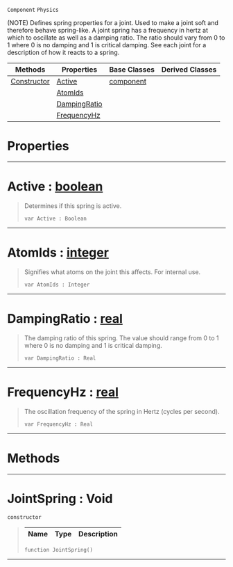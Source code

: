  `Component` `Physics`



(NOTE) Defines spring properties for a joint. Used to make a joint soft and therefore behave spring-like. A joint spring has a frequency in hertz at which to oscillate as well as a damping ratio. The ratio should vary from 0 to 1 where 0 is no damping and 1 is critical damping. See each joint for a description of how it reacts to a spring.

|Methods|Properties|Base Classes|Derived Classes|
|---|---|---|---|
|[ Constructor](https://plasmaengine.github.io/PlasmaDocs/Plasma1/C++/code_reference/class_reference/jointspring.md#jointspring-void)|[ Active](https://plasmaengine.github.io/PlasmaDocs/Plasma1/C++/code_reference/class_reference/jointspring.md#active-plasma-engine-docum)|[component](https://plasmaengine.github.io/PlasmaDocs/Plasma1/C++/code_reference/class_reference/component.md)| |
| |[ AtomIds](https://plasmaengine.github.io/PlasmaDocs/Plasma1/C++/code_reference/class_reference/jointspring.md#atomids-plasma-engine-docu)| | |
| |[ DampingRatio](https://plasmaengine.github.io/PlasmaDocs/Plasma1/C++/code_reference/class_reference/jointspring.md#dampingratio-plasma-engine)| | |
| |[ FrequencyHz](https://plasmaengine.github.io/PlasmaDocs/Plasma1/C++/code_reference/class_reference/jointspring.md#frequencyhz-plasma-engine)| | |


 #  Properties


---  
 #  Active : [boolean](https://plasmaengine.github.io/PlasmaDocs/Plasma1/C++/code_reference/lightning_base_types/boolean.md)

> Determines if this spring is active.
> ``` lang=cpp, name=Lightning
> var Active : Boolean


---  
 #  AtomIds : [integer](https://plasmaengine.github.io/PlasmaDocs/Plasma1/C++/code_reference/lightning_base_types/integer.md)

> Signifies what atoms on the joint this affects. For internal use.
> ``` lang=cpp, name=Lightning
> var AtomIds : Integer


---  
 #  DampingRatio : [real](https://plasmaengine.github.io/PlasmaDocs/Plasma1/C++/code_reference/lightning_base_types/real.md)

> The damping ratio of this spring. The value should range from 0 to 1 where 0 is no damping and 1 is critical damping.
> ``` lang=cpp, name=Lightning
> var DampingRatio : Real


---  
 #  FrequencyHz : [real](https://plasmaengine.github.io/PlasmaDocs/Plasma1/C++/code_reference/lightning_base_types/real.md)

> The oscillation frequency of the spring in Hertz (cycles per second).
> ``` lang=cpp, name=Lightning
> var FrequencyHz : Real


---  
 #  Methods


---  
 #  JointSpring : Void

 `constructor`

> 
> |Name|Type|Description|
> |---|---|---|
> ``` lang=cpp, name=Lightning
> function JointSpring()
> ``` 


---  
 

 